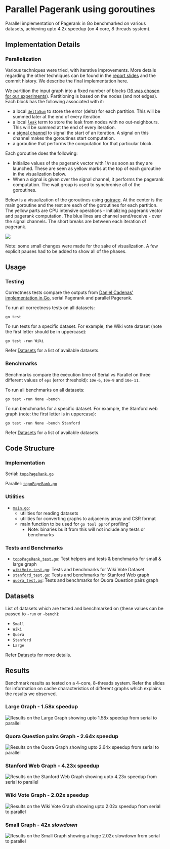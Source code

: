# Parallel Pagerank using goroutines

Parallel implementation of Pagerank in Go benchmarked on various datasets, achieving upto 4.2x speedup (on 4 core, 8 threads system).

## Implementation Details

### Parallelization

Various techniques were tried, with iterative improvements. More details regarding the other techniques can be found in the [report slides](../docs/report-presentation.pdf) and the commit history. We describe the final implementation here.

We partition the input graph into a fixed number of blocks ([16 was chosen for our experiments](topoPageRank.go#L105)). Partitioning is based on the nodes (and not edges). Each block has the following associated with it:
 - a local [`deltaSum`](topoPageRank.go#L122) to store the error (delta) for each partition. This will be summed later at the end of every iteration.
 - a local [`leak`](topoPageRank.go#L111) term to store the leak from nodes with no out-neighbours. This will be summed at the end of every iteration.
 - a [signal channel](topoPageRank.go#L125) to signal the start of an iteration. A signal on this channel makes the goroutines start computation.
 - a goroutine that performs the computation for that particular block.

Each goroutine does the following:
 - Initialize values of the pagerank vector with $1/n$ as soon as they are launched. These are seen as yellow marks at the top of each goroutine in the visualization below.
 - When a signal is given over the signal channel, it performs the pagerank computation. The wait group is used to synchronise all of the goroutines.

Below is a visualization of the goroutines using [gotrace](https://github.com/divan/gotrace). At the center is the main goroutine and the rest are each of the goroutines for each partition. The yellow parts are CPU intensive operations - initializing pagerank vector and pagerank computation. The blue lines are channel send/receive - over the signal channels. The short breaks are between each iteration of pagerank.

![](https://drive.google.com/uc?export=view&id=1iL0QNMGY4xqN-R0NqCh_rVHAZ-wc-E_J)

Note: some small changes were made for the sake of visualization. A few explicit pauses had to be added to show all of the phases.

## Usage

### Testing

Correctness tests compare the outputs from [Daniel Cadenas' implementation in Go](https://github.com/dcadenas/pagerank), serial Pagerank and parallel Pagerank.

To run all correctness tests on all datasets:
```
go test
```

To run tests for a specific dataset. For example, the Wiki vote dataset (note the first letter should be in uppercase):
```
go test -run Wiki
```
Refer [Datasets](#datasets) for a list of available datasets.

### Benchmarks

Benchmarks compare the execution time of Serial vs Parallel on three different values of `eps` (error threshold): `10e-6`, `10e-9` and `10e-11`.

To run all benchmarks on all datasets:
```
go test -run None -bench .
```

To run benchmarks for a specific dataset. For example, the Stanford web graph (note: the first letter is in uppercase):
```
go test -run None -bench Stanford
```
Refer [Datasets](#datasets) for a list of available datasets.

## Code Structure

### Implementation

Serial: [`topoPageRank.go`](./topoPageRank.go#L10)

Parallel: [`topoPageRank.go`](./topoPageRank.go#L89)

### Utilities

 - [`main.go`](./main.go):
    - utilities for reading datasets
    - utilities for converting graphs to adjacency array and CSR format
    - main function to be used for `go tool pprof` profiling`
       - Note: binaries built from this will not include any tests or benchmarks

### Tests and Benchmarks

 - [`topoPageRank_test.go`](./topoPageRank_test.go): Test helpers and tests & benchmarks for small & large graph
 - [`wikiVote_test.go`](./wikiVote_test.go): Tests and benchmarks for Wiki Vote Dataset
 - [`stanford_test.go`](./stanford_test.go): Tests and benchmarks for Stanford Web graph
 - [`quora_test.go`](./quora_test.go): Tests and benchmarks for Quora Question pairs graph

## Datasets

List of datasets which are tested and benchmarked on (these values can be passed to `-run` or `-bench`):
 - `Small`
 - `Wiki`
 - `Quora`
 - `Stanford`
 - `Large`

Refer [Datasets](../datasets/) for more details.

## Results

Benchmark results as tested on a 4-core, 8-threads system. Refer the slides for information on cache characteristics of different graphs which explains the results we observed.

### Large Graph - 1.58x speedup

![Results on the Large Graph showing upto 1.58x speedup from serial to parallel](../images/cpu_1_large_graph.png)

### Quora Question pairs Graph - 2.64x speedup

![Results on the Quora Graph showing upto 2.64x speedup from serial to parallel](../images/cpu_2_quora.png)

### Stanford Web Graph - 4.23x speedup

![Results on the Stanford Web Graph showing upto 4.23x speedup from serial to parallel](../images/cpu_3_stanford.png)

### Wiki Vote Graph - 2.02x speedup

![Results on the Wiki Vote Graph showing upto 2.02x speedup from serial to parallel](../images/cpu_4_wiki.png)

### Small Graph - 42x _slowdown_

![Results on the Small Graph showing a huge 2.02x slowdown from serial to parallel](../images/cpu_5_small.png)
